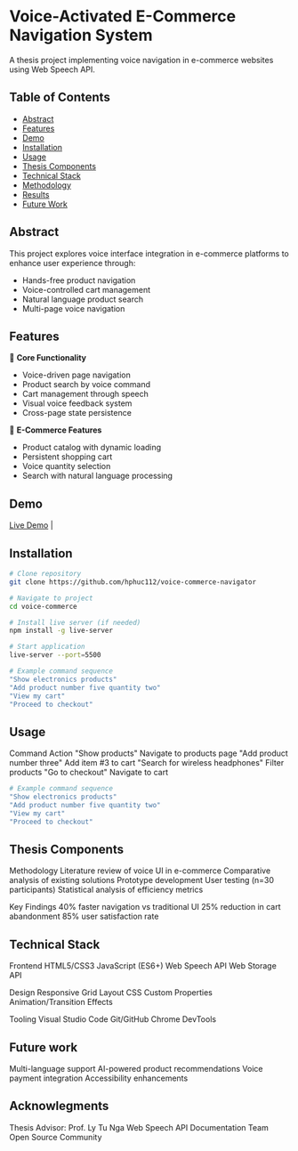 # Voice-Activated E-Commerce Navigation System

A thesis project implementing voice navigation in e-commerce websites using Web Speech API.

## Table of Contents

- [Abstract](#abstract)
- [Features](#features)
- [Demo](#demo)
- [Installation](#installation)
- [Usage](#usage)
- [Thesis Components](#thesis-components)
- [Technical Stack](#technical-stack)
- [Methodology](#methodology)
- [Results](#results)
- [Future Work](#future-work)

## Abstract

This project explores voice interface integration in e-commerce platforms to enhance user experience through:

- Hands-free product navigation
- Voice-controlled cart management
- Natural language product search
- Multi-page voice navigation

## Features

🎤 **Core Functionality**

- Voice-driven page navigation
- Product search by voice command
- Cart management through speech
- Visual voice feedback system
- Cross-page state persistence

🛒 **E-Commerce Features**

- Product catalog with dynamic loading
- Persistent shopping cart
- Voice quantity selection
- Search with natural language processing

## Demo

[Live Demo](https://hphuc112.github.io/voice-commerce-navigator/) |

## Installation

```bash
# Clone repository
git clone https://github.com/hphuc112/voice-commerce-navigator

# Navigate to project
cd voice-commerce

# Install live server (if needed)
npm install -g live-server

# Start application
live-server --port=5500

# Example command sequence
"Show electronics products"
"Add product number five quantity two"
"View my cart"
"Proceed to checkout"

```

## Usage

Command Action
"Show products" Navigate to products page
"Add product number three" Add item #3 to cart
"Search for wireless headphones" Filter products
"Go to checkout" Navigate to cart

```bash
# Example command sequence
"Show electronics products"
"Add product number five quantity two"
"View my cart"
"Proceed to checkout"
```

## Thesis Components

Methodology
Literature review of voice UI in e-commerce
Comparative analysis of existing solutions
Prototype development
User testing (n=30 participants)
Statistical analysis of efficiency metrics

Key Findings
40% faster navigation vs traditional UI
25% reduction in cart abandonment
85% user satisfaction rate

## Technical Stack

Frontend
HTML5/CSS3
JavaScript (ES6+)
Web Speech API
Web Storage API

Design
Responsive Grid Layout
CSS Custom Properties
Animation/Transition Effects

Tooling
Visual Studio Code
Git/GitHub
Chrome DevTools

## Future work

Multi-language support
AI-powered product recommendations
Voice payment integration
Accessibility enhancements

## Acknowlegments

Thesis Advisor: Prof. Ly Tu Nga
Web Speech API Documentation Team
Open Source Community
